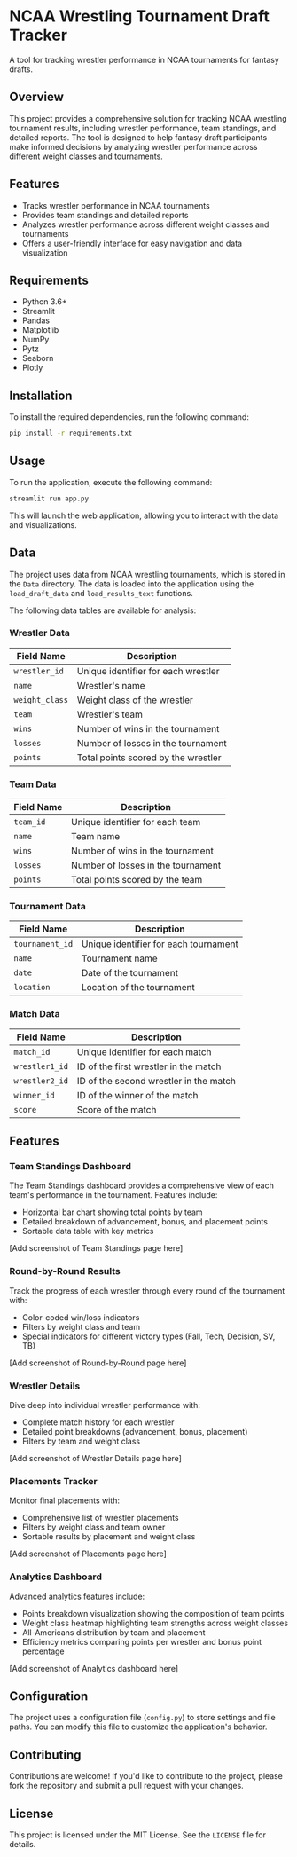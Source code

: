 **NCAA Wrestling Tournament Draft Tracker**
======================================

A tool for tracking wrestler performance in NCAA tournaments for fantasy drafts.

**Overview**
------------

This project provides a comprehensive solution for tracking NCAA wrestling tournament results, including wrestler performance, team standings, and detailed reports. The tool is designed to help fantasy draft participants make informed decisions by analyzing wrestler performance across different weight classes and tournaments.

**Features**
------------

* Tracks wrestler performance in NCAA tournaments
* Provides team standings and detailed reports
* Analyzes wrestler performance across different weight classes and tournaments
* Offers a user-friendly interface for easy navigation and data visualization

**Requirements**
---------------

* Python 3.6+
* Streamlit
* Pandas
* Matplotlib
* NumPy
* Pytz
* Seaborn
* Plotly

**Installation**
------------

To install the required dependencies, run the following command:
```bash
pip install -r requirements.txt
```
**Usage**
-----

To run the application, execute the following command:
```bash
streamlit run app.py
```
This will launch the web application, allowing you to interact with the data and visualizations.

**Data**
------

The project uses data from NCAA wrestling tournaments, which is stored in the `Data` directory. The data is loaded into the application using the `load_draft_data` and `load_results_text` functions.

The following data tables are available for analysis:

### Wrestler Data

| Field Name | Description |
| --- | --- |
| `wrestler_id` | Unique identifier for each wrestler |
| `name` | Wrestler's name |
| `weight_class` | Weight class of the wrestler |
| `team` | Wrestler's team |
| `wins` | Number of wins in the tournament |
| `losses` | Number of losses in the tournament |
| `points` | Total points scored by the wrestler |

### Team Data

| Field Name | Description |
| --- | --- |
| `team_id` | Unique identifier for each team |
| `name` | Team name |
| `wins` | Number of wins in the tournament |
| `losses` | Number of losses in the tournament |
| `points` | Total points scored by the team |

### Tournament Data

| Field Name | Description |
| --- | --- |
| `tournament_id` | Unique identifier for each tournament |
| `name` | Tournament name |
| `date` | Date of the tournament |
| `location` | Location of the tournament |

### Match Data

| Field Name | Description |
| --- | --- |
| `match_id` | Unique identifier for each match |
| `wrestler1_id` | ID of the first wrestler in the match |
| `wrestler2_id` | ID of the second wrestler in the match |
| `winner_id` | ID of the winner of the match |
| `score` | Score of the match |

## Features

### Team Standings Dashboard

The Team Standings dashboard provides a comprehensive view of each team's performance in the tournament. Features include:
- Horizontal bar chart showing total points by team
- Detailed breakdown of advancement, bonus, and placement points
- Sortable data table with key metrics

[Add screenshot of Team Standings page here]

### Round-by-Round Results

Track the progress of each wrestler through every round of the tournament with:
- Color-coded win/loss indicators
- Filters by weight class and team
- Special indicators for different victory types (Fall, Tech, Decision, SV, TB)

[Add screenshot of Round-by-Round page here]

### Wrestler Details

Dive deep into individual wrestler performance with:
- Complete match history for each wrestler
- Detailed point breakdowns (advancement, bonus, placement)
- Filters by team and weight class

[Add screenshot of Wrestler Details page here]

### Placements Tracker

Monitor final placements with:
- Comprehensive list of wrestler placements
- Filters by weight class and team owner
- Sortable results by placement and weight class

[Add screenshot of Placements page here]

### Analytics Dashboard

Advanced analytics features include:
- Points breakdown visualization showing the composition of team points
- Weight class heatmap highlighting team strengths across weight classes
- All-Americans distribution by team and placement
- Efficiency metrics comparing points per wrestler and bonus point percentage

[Add screenshot of Analytics dashboard here]

**Configuration**
-------------

The project uses a configuration file (`config.py`) to store settings and file paths. You can modify this file to customize the application's behavior.

**Contributing**
------------

Contributions are welcome! If you'd like to contribute to the project, please fork the repository and submit a pull request with your changes.

**License**
-------

This project is licensed under the MIT License. See the `LICENSE` file for details.
